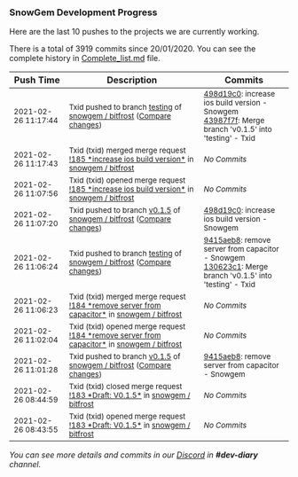 
### SnowGem Development Progress

Here are the last 10 pushes to the projects we are currently working.

There is a total of 3919 commits since 20/01/2020. You can see the complete history in
 [Complete_list.md](Complete_list.md) file.

| Push Time | Description | Commits |
| --- | --- | --- |
| <sub>2021-02-26 11:17:44</sub> | <sub>Txid pushed to branch [testing](https://gitlab.com/snowgem/bitfrost/commits/testing) of [snowgem / bitfrost](https://gitlab.com/snowgem/bitfrost) ([Compare changes](https://gitlab.com/snowgem/bitfrost/compare/130623c136df9c5bef102f3c412909ddf4aa7097...43987f7f437f35d9c5764abddd806a0b2e18037d))</sub> | <sub>[498d19c0](https://gitlab.com/snowgem/bitfrost/-/commit/498d19c0a70e4e0037cf27894cd4427be107e231): increase ios build version - Snowgem<br>[43987f7f](https://gitlab.com/snowgem/bitfrost/-/commit/43987f7f437f35d9c5764abddd806a0b2e18037d): Merge branch 'v0.1.5' into 'testing' - Txid</sub> |
| <sub>2021-02-26 11:17:43</sub> | <sub>Txid (txid) merged merge request [\!185 \*increase ios build version\*](https://gitlab.com/snowgem/bitfrost/-/merge_requests/185) in [snowgem / bitfrost](https://gitlab.com/snowgem/bitfrost)</sub> | <sub>_No Commits_</sub> |
| <sub>2021-02-26 11:07:56</sub> | <sub>Txid (txid) opened merge request [\!185 \*increase ios build version\*](https://gitlab.com/snowgem/bitfrost/-/merge_requests/185) in [snowgem / bitfrost](https://gitlab.com/snowgem/bitfrost)</sub> | <sub>_No Commits_</sub> |
| <sub>2021-02-26 11:07:20</sub> | <sub>Txid pushed to branch [v0\.1\.5](https://gitlab.com/snowgem/bitfrost/commits/v0.1.5) of [snowgem / bitfrost](https://gitlab.com/snowgem/bitfrost) ([Compare changes](https://gitlab.com/snowgem/bitfrost/compare/9415aeb821dd24f678240a059ffe1b5e97c4d69f...498d19c0a70e4e0037cf27894cd4427be107e231))</sub> | <sub>[498d19c0](https://gitlab.com/snowgem/bitfrost/-/commit/498d19c0a70e4e0037cf27894cd4427be107e231): increase ios build version - Snowgem</sub> |
| <sub>2021-02-26 11:06:24</sub> | <sub>Txid pushed to branch [testing](https://gitlab.com/snowgem/bitfrost/commits/testing) of [snowgem / bitfrost](https://gitlab.com/snowgem/bitfrost) ([Compare changes](https://gitlab.com/snowgem/bitfrost/compare/3a49a62b7fe7aba88c59c60ecaa57a045d01184a...130623c136df9c5bef102f3c412909ddf4aa7097))</sub> | <sub>[9415aeb8](https://gitlab.com/snowgem/bitfrost/-/commit/9415aeb821dd24f678240a059ffe1b5e97c4d69f): remove server from capacitor - Snowgem<br>[130623c1](https://gitlab.com/snowgem/bitfrost/-/commit/130623c136df9c5bef102f3c412909ddf4aa7097): Merge branch 'v0.1.5' into 'testing' - Txid</sub> |
| <sub>2021-02-26 11:06:23</sub> | <sub>Txid (txid) merged merge request [\!184 \*remove server from capacitor\*](https://gitlab.com/snowgem/bitfrost/-/merge_requests/184) in [snowgem / bitfrost](https://gitlab.com/snowgem/bitfrost)</sub> | <sub>_No Commits_</sub> |
| <sub>2021-02-26 11:02:04</sub> | <sub>Txid (txid) opened merge request [\!184 \*remove server from capacitor\*](https://gitlab.com/snowgem/bitfrost/-/merge_requests/184) in [snowgem / bitfrost](https://gitlab.com/snowgem/bitfrost)</sub> | <sub>_No Commits_</sub> |
| <sub>2021-02-26 11:01:28</sub> | <sub>Txid pushed to branch [v0\.1\.5](https://gitlab.com/snowgem/bitfrost/commits/v0.1.5) of [snowgem / bitfrost](https://gitlab.com/snowgem/bitfrost) ([Compare changes](https://gitlab.com/snowgem/bitfrost/compare/653ddf8b713a7114052db9a49b3649449a1feecb...9415aeb821dd24f678240a059ffe1b5e97c4d69f))</sub> | <sub>[9415aeb8](https://gitlab.com/snowgem/bitfrost/-/commit/9415aeb821dd24f678240a059ffe1b5e97c4d69f): remove server from capacitor - Snowgem</sub> |
| <sub>2021-02-26 08:44:59</sub> | <sub>Txid (txid) closed merge request [\!183 \*Draft: V0\.1\.5\*](https://gitlab.com/snowgem/bitfrost/-/merge_requests/183) in [snowgem / bitfrost](https://gitlab.com/snowgem/bitfrost)</sub> | <sub>_No Commits_</sub> |
| <sub>2021-02-26 08:43:55</sub> | <sub>Txid (txid) opened merge request [\!183 \*Draft: V0\.1\.5\*](https://gitlab.com/snowgem/bitfrost/-/merge_requests/183) in [snowgem / bitfrost](https://gitlab.com/snowgem/bitfrost)</sub> | <sub>_No Commits_</sub> |

_You can see more details and commits in our [Discord](https://discord.gg/zumGnbg) in **#dev-diary** channel._
